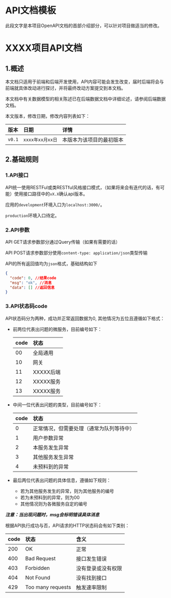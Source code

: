 # API文档模板

此段文字是本项目OpenAPI文档的首部介绍部分，可以针对项目做适当的修改。

# XXXX项目API文档

## 1.概述

本文档只适用于前端和后端开发使用，API内容可能会发生改变，届时后端将会与前端就具体改动进行探讨，并将最终改动方案提交到本文档。

本文档中有关数据模型的相关陈述已在后端数据文档中详细论述，请参阅后端数据文档。

本文版本，修改日期，修改内容列表如下：


| 版本   | 日期             | 详情                     |
| :----- | :--------------- | :----------------------- |
| `v0.1` | `xxxx年xx月xx日` | 本版本为该项目的最初版本 |

## 2.基础规则

### 1.API接口

API统一使用RESTFul或类RESTful风格接口模式，（如果将来会有迭代的话，有可能）使用接口路径中的`vX.X`确认api版本。

应用的`development`环境入口为`localhost:3000/`。

`production`环境入口待定。

### 2.API参数

API GET请求参数部分通过Query传输（如果有需要的话）

API POST请求参数部分使用`content-type: application/json`类型传输

API的所有返回值均为`json`格式，基础结构如下

```json
{
  "code": 0, //结果code
  "msg": "ok", //消息
  "data": [] //返回信息
}
```

### 3.API状态码code

API状态码分为两种，成功并正常返回数据为0, 其他情况为五位且遵循如下格式：

- 前两位代表出问题的微服务，目前编号如下：


  | code | 状态      |
  | :--- | :-------- |
  | 00   | 全局通用  |
  | 10   | 网关      |
  | 11   | XXXXX后端 |
  | 12   | XXXXX服务 |
  | 13   | XXXXX服务 |
- 中间一位代表出问题的类型，目前编号如下：


  | code | 状态                                     |
  | :--- | :--------------------------------------- |
  | 0    | 正常情况，但需要处理（通常为队列等待中） |
  | 1    | 用户参数异常                             |
  | 2    | 本服务发生异常                           |
  | 3    | 其他服务发生异常                         |
  | 4    | 未预料到的异常                           |
- 最后两位代表出问题的具体信息，遵循如下规则：

  - 若为其他服务发生的异常，则为其他服务的编号
  - 若为未预料到的异常，则为00
  - 其他情况则为各微服务自定的编号

___注意：当出现问题时，msg会标明错误具体消息___

根据API执行成功与否，API请求的HTTP状态码会有如下类别：


| code | 状态              | 含义               |
| :--- | :---------------- | :----------------- |
| 200  | OK                | 正常               |
| 400  | Bad Request       | 接口发生错误       |
| 403  | Forbidden         | 没有登录或没有权限 |
| 404  | Not Found         | 没有找到接口       |
| 429  | Too many requests | 触发速率限制       |
